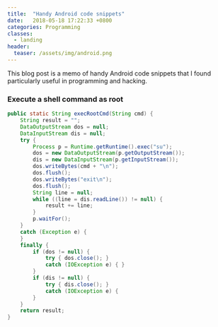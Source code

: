 ```yaml
---
title:  "Handy Android code snippets"
date:   2018-05-18 17:22:33 +0800
categories: Programming
classes:
  - landing
header:
  teaser: /assets/img/android.png
---
```


This blog post is a memo of handy Android code snippets that I found particularly useful in programming and hacking.

### Execute a shell command as root
```java
public static String execRootCmd(String cmd) {
    String result = "";
    DataOutputStream dos = null;
    DataInputStream dis = null;
    try {
        Process p = Runtime.getRuntime().exec("su");
        dos = new DataOutputStream(p.getOutputStream());
        dis = new DataInputStream(p.getInputStream());
        dos.writeBytes(cmd + "\n");
        dos.flush();
        dos.writeBytes("exit\n");
        dos.flush();
        String line = null;
        while ((line = dis.readLine()) != null) {
            result += line;
        }
        p.waitFor();
    }
    catch (Exception e) {
    }
    finally {
        if (dos != null) {
            try { dos.close(); }
            catch (IOException e) { }
        }
        if (dis != null) {
            try { dis.close(); }
            catch (IOException e) { 
        }
    }
    return result;
}
```
